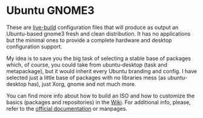 # Ubuntu GNOME3

These are [live-build](http://live.debian.net/manual/de/html/live-manual.html)  configuration files that will produce as output an Ubuntu-based gnome3 fresh and clean distribution. It has no applications but the minimal ones to provide a complete hardware and desktop configuration support.

My idea is to save you the big task of selecting a stable base of packages which, of course, you could take from ubuntu-desktop (task and metapackage), but it would inherit every Ubuntu branding and config.
I have selected just a little base of packages with no libraries mess (as ubuntu-desktop has), just Xorg, gnome and not much more.

You can find more info about how to build an ISO and how to customize the basics (packages and repositories) in the [Wiki](https://github.com/rcmorano/ubuntu-gnome3/wiki/ISO-building). For additional info, please, refer to the [official documentation](http://live.debian.net/manual/de/html/live-manual.html) or manpages.
